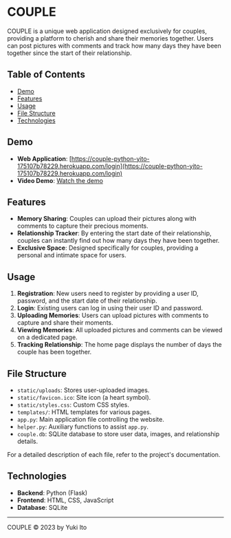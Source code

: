 # COUPLE

COUPLE is a unique web application designed exclusively for couples, providing a platform to cherish and share their memories together. Users can post pictures with comments and track how many days they have been together since the start of their relationship.

## Table of Contents

- [Demo](#demo)
- [Features](#features)
- [Usage](#usage)
- [File Structure](#file-structure)
- [Technologies](#technologies)

## Demo

- **Web Application**: [https://couple-python-yito-175107b78229.herokuapp.com/login](https://couple-python-yito-175107b78229.herokuapp.com/login)
- **Video Demo**: [Watch the demo](https://youtu.be/n6lUG9m5zbs)

## Features

- **Memory Sharing**: Couples can upload their pictures along with comments to capture their precious moments.
- **Relationship Tracker**: By entering the start date of their relationship, couples can instantly find out how many days they have been together.
- **Exclusive Space**: Designed specifically for couples, providing a personal and intimate space for users.



## Usage

1. **Registration**: New users need to register by providing a user ID, password, and the start date of their relationship.
2. **Login**: Existing users can log in using their user ID and password.
3. **Uploading Memories**: Users can upload pictures with comments to capture and share their moments.
4. **Viewing Memories**: All uploaded pictures and comments can be viewed on a dedicated page.
5. **Tracking Relationship**: The home page displays the number of days the couple has been together.

## File Structure

- `static/uploads`: Stores user-uploaded images.
- `static/favicon.ico`: Site icon (a heart symbol).
- `static/styles.css`: Custom CSS styles.
- `templates/`: HTML templates for various pages.
- `app.py`: Main application file controlling the website.
- `helper.py`: Auxiliary functions to assist `app.py`.
- `couple.db`: SQLite database to store user data, images, and relationship details.

For a detailed description of each file, refer to the project's documentation.

## Technologies

- **Backend**: Python (Flask)
- **Frontend**: HTML, CSS, JavaScript
- **Database**: SQLite



---

COUPLE © 2023 by Yuki Ito
